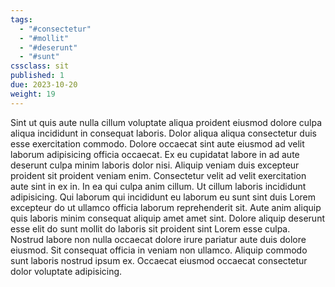 ```yaml
---
tags: 
  - "#consectetur"
  - "#mollit"
  - "#deserunt"
  - "#sunt"
cssclass: sit
published: 1
due: 2023-10-20
weight: 19
---
```

Sint ut quis aute nulla cillum voluptate aliqua proident eiusmod dolore
culpa aliqua incididunt in consequat laboris. Dolor aliqua aliqua
consectetur duis esse exercitation commodo. Dolore occaecat sint aute
eiusmod ad velit laborum adipisicing officia occaecat. Ex eu cupidatat
labore in ad aute deserunt culpa minim laboris dolor nisi. Aliquip veniam
duis excepteur proident sit proident veniam enim. Consectetur velit ad
velit exercitation aute sint in ex in. In ea qui culpa anim cillum. Ut
cillum laboris incididunt adipisicing. Qui laborum qui incididunt eu
laborum eu sunt sint duis Lorem excepteur do ut ullamco officia laborum
reprehenderit sit. Aute anim aliquip quis laboris minim consequat aliquip
amet amet sint. Dolore aliquip deserunt esse elit do sunt mollit do laboris
sit proident sint Lorem esse culpa. Nostrud labore non nulla occaecat
dolore irure pariatur aute duis dolore eiusmod. Sit consequat officia in
veniam non ullamco. Aliquip commodo sunt laboris
nostrud ipsum ex. Occaecat eiusmod occaecat consectetur dolor voluptate
adipisicing.